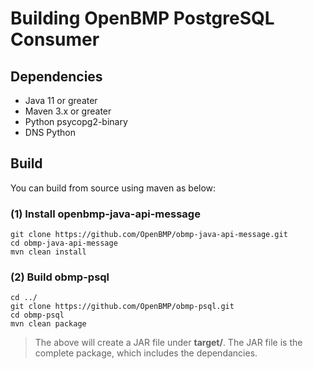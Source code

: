 # Building OpenBMP PostgreSQL Consumer

Dependencies
------------
- Java 11 or greater
- Maven 3.x or greater
- Python psycopg2-binary
- DNS Python


Build
-----
You can build from source using maven as below:


### (1) Install openbmp-java-api-message

    git clone https://github.com/OpenBMP/obmp-java-api-message.git
    cd obmp-java-api-message
    mvn clean install

### (2) Build obmp-psql

    cd ../
    git clone https://github.com/OpenBMP/obmp-psql.git
    cd obmp-psql
    mvn clean package

> The above will create a JAR file under **target/**.  The JAR file is the complete package, which includes the dependancies. 

